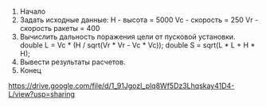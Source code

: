 1. Начало
2. Задать исходные данные:
   H - высота = 5000
   Vc - скорость = 250
   Vr - скорость ракеты = 400
3. Вычислить дальность поражения цели от пусковой установки.
   double L = Vc * (H / sqrt(Vr * Vr - Vc * Vc));
   double S = sqrt(L * L + H * H);
4. Вывести результаты расчетов.
5. Конец


https://drive.google.com/file/d/1_91JgozI_plq8Wf5Dz3Lhqskay41D4-L/view?usp=sharing
